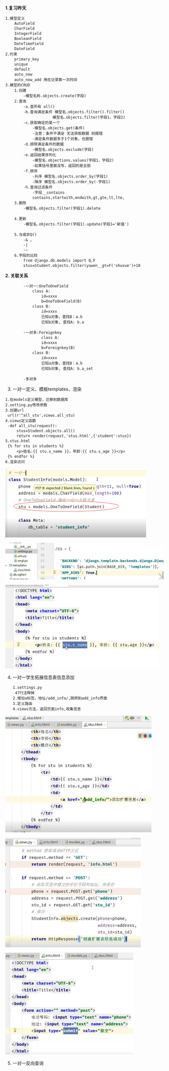 **1.复习昨天**

```
1.模型定义
	AutoField 
	CharField
	IntegerField
	BooleanField
	DateTimeField
	DateField
2.约束
	primary_key
	unique
	default
	auto_now
	auto_now_add 用在记录第一次时间
3.模型的CRUD
	1.创建 
		-模型名称.objects.create(字段)
	2.查询
		-a.查所有 all()
		-b.查询满足条件 模型名.objects.filter().filter()
					 模型名.objects.filter(字段1，字段2)
		-c.获取确定的某一个
			-模型名.objects.get(条件)
			-注意：条件不满足 无法获取数据 则报错
			-满足条件数据多于1个对象，也报错
		-d.排除满足条件的数据
			-模型名.objects.exclude(字段)
		-e.返回结果序列化
			-模型名.objections.values(字段1，字段2)
			-如果括号里面没写，返回的是全部
		-f.排序
			-升序 模型名.objects.order_by(字段1)
			-降序 模型名.objects.order_by(-字段1)
		-h.查询过滤条件
			-字段__contains
			contains,startwith,endwith,gt,gte,lt,lte,
	3.删除
		-模型名.objects.filter(字段1).delete
		
	4.更新
		-模型名.objects.filter(字段1).update(字段1='新值')
	
	5.与或非Q()
		-& ，
		-|
		-~
	6.字段的比较
		from django.db.models import Q,F
		stus=Student.objects.filter(yuwen__gt=F('shuxue')+10
```
**2. 关联关系**

```
		-一对一:OneToOneField
			class A:
				id=xxxx
				b=OneToOneField(B)
			class B:
				id=xxxx
				已知a对象，查找B：a.b
				已知b对象, 查找A: b.a
				
		-一对多:Foreignkey
				class A:
				id=xxxx
				b=Foreignkey(B)
			class B:
				id=xxxx
				已知a对象，查找B：a.b
				已知b对象, 查找A: b.a_set
		
		-多对多
```

3.  一对一定义、模板templates、渲染

   ```
   1.在models定义模型，迁移到数据库
   2.setting.py修改参数
   3.创建url
   	url(r'^all_stu',views.all_stu)
   4.views定义函数
   	-def all_stu(request):
   		stus=Student.objects.all()
   		return render(request,'stus.html',{'student':stus})
   5.stus.html
   	{% for stu in students %}
   		<p>姓名:{{ stu.s_name }}，年龄:{{ stu.s_age }}</p>
   	{% endfor %}
   6.渲染访问
   ```

   ![20](../image/20.png)



   ![21](../image/21.jpg)



   ![22](../image/22.png)



4. 一对一学生拓展信息表信息添加

   ```
   1.settings.py
   	47行注释掉
   2.增加a标签，地址/add_info/,跳转到add_info界面
   3.定义路由
   4.views方法，返回页面info,收集信息
   ```

![25](../image/25.jpg)

![24](../image/24.jpg)

![23](../image/23.jpg)

5. 一对一反向查询

   ```

   ```